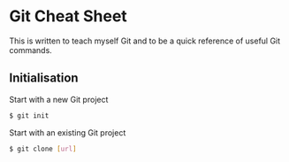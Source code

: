 # Git Cheat Sheet
This is written to teach myself Git and to be a quick reference of useful Git commands.

## Initialisation
Start with a new Git project
```bash
$ git init
```
Start with an existing Git project
```bash
$ git clone [url]
```
